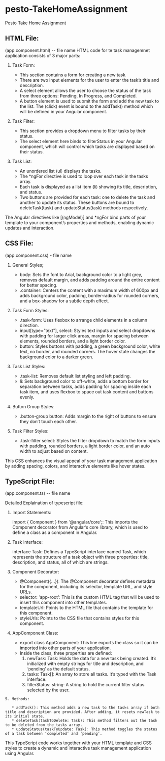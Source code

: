 # pesto-TakeHomeAssignment
Pesto Take Home Assignment 

HTML File:
-----------

(app.component.html) -- file name
HTML code for te task managemnet application consists of 3 major parts:

1. Task Form:

   * This section contains a form for creating a new task.
   * There are two input elements for the user to enter the task’s title and description.
   * A select element allows the user to choose the status of the task from three options: Pending, In Progress, and Completed.
   * A button element is used to submit the form and add the new task to the list. The (click) event is bound to the addTask() method which will be defined in your Angular component.

2. Task Filter:

   * This section provides a dropdown menu to filter tasks by their status.
   * The select element here binds to filterStatus in your Angular component, which will control which tasks are displayed based on their status.

3. Task List:

   * An unordered list (ul) displays the tasks.
   * The *ngFor directive is used to loop over each task in the tasks array.
   * Each task is displayed as a list item (li) showing its title, description, and status.
   * Two buttons are provided for each task: one to delete the task and another to update its status. These buttons are bound to deleteTask(task) and updateStatus(task) methods respectively.

The Angular directives like [(ngModel)] and *ngFor bind parts of your template to your component’s properties and methods, enabling dynamic updates and interaction.

CSS File:
---------

(app.component.css) - file name

1. General Styles;

   * body: Sets the font to Arial, background color to a light grey, removes default margin, and adds padding around the entire content for better spacing.
   * .container: Centers the content with a maximum width of 600px and adds background color, padding, border-radius for rounded corners, and a box-shadow for a subtle depth effect.

2. Task Form Styles:

   * .task-form: Uses flexbox to arrange child elements in a column direction.
   * input[type="text"], select: Styles text inputs and select dropdowns with padding for larger click areas, margin for spacing between elements, rounded borders, and a light border color.
   * button: Styles buttons with padding, a green background color, white text, no border, and rounded corners. The hover state changes the background color to a darker green.

3. Task List Styles:

   * .task-list: Removes default list styling and left padding.
   * li: Sets background color to off-white, adds a bottom border for separation between tasks, adds padding for spacing inside each task item, and uses flexbox to space out task content and buttons evenly.

4. Button Group Styles:

   * .button-group button: Adds margin to the right of buttons to ensure they don’t touch each other.

5. Task Filter Styles:

   * .task-filter select: Styles the filter dropdown to match the form inputs with padding, rounded borders, a light border color, and an auto width to adjust based on content.

This CSS enhances the visual appeal of your task management application by adding spacing, colors, and interactive elements like hover states.

  TypeScript File:
  -----------------

  (app.component.ts) -- file name

  Detailed Explaination of typescript file:

  1. Import Statements:

     import { Component } from '@angular/core';: This imports the Component decorator from Angular’s core library, which is used to define a class as a component in Angular.

  2. Task Interface:

     interface Task: Defines a TypeScript interface named Task, which represents the structure of a task object with three properties: title, description, and status, all of which are strings.

  3. Component Decorator:

     * @Component({...}): The @Component decorator defines metadata for the component, including its selector, template URL, and style URLs.
     * selector: 'app-root': This is the custom HTML tag that will be used to insert this component into other templates.
     * templateUrl: Points to the HTML file that contains the template for this component.
     * styleUrls: Points to the CSS file that contains styles for this component.

   4. AppComponent Class:

      * export class AppComponent: This line exports the class so it can be imported into other parts of your application.
      * Inside the class, three properties are defined:
          1)  newTask: Task: Holds the data for a new task being created. It’s initialized with empty strings for title and description, and ‘pending’ as the default status.
          2) tasks: Task[]: An array to store all tasks. It’s typed with the Task interface.
          3) filterStatus: string: A string to hold the current filter status selected by the user.

    5. Methods:

       * addTask(): This method adds a new task to the tasks array if both title and description are provided. After adding, it resets newTask to its initial state.
       * deleteTask(taskToDelete: Task): This method filters out the task to be deleted from the tasks array.
       * updateStatus(taskToUpdate: Task): This method toggles the status of a task between ‘completed’ and ‘pending’.


This TypeScript code works together with your HTML template and CSS styles to create a dynamic and interactive task management application using Angular.

  
